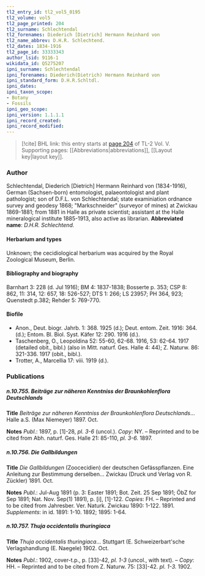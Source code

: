 ```yaml
---
tl2_entry_id: tl2_vol5_0195
tl2_volume: vol5
tl2_page_printed: 204
tl2_surname: Schlechtendal
tl2_forenames: Diederich [Dietrich] Hermann Reinhard von
tl2_name_abbrev: D.H.R. Schlechtend.
tl2_dates: 1834-1916
tl2_page_id: 33333343
author_lsid: 9116-1
wikidata_id: Q5275207
ipni_surname: Schlechtendal
ipni_forenames: Diederich(Dietrich) Hermann Reinhard von
ipni_standard_form: D.H.R.Schltdl.
ipni_dates: 
ipni_taxon_scope: 
- Botany
- Fossils
ipni_geo_scope: 
ipni_version: 1.1.1.1
ipni_record_created: 
ipni_record_modified:
---
```



> [!cite] BHL link: this entry starts at [page 204](https://www.biodiversitylibrary.org/page/33333343) of TL-2 Vol. V.
> Supporting pages: [[Abbreviations|abbreviations]], [[Layout key|layout key]].

### Author

Schlechtendal, Diederich \[Dietrich\] Hermann Reinhard von (1834-1916), German (Sachsen-born) entomologist, palaeontologist and plant pathologist; son of D.F.L. von Schlechtendal; state examiniation ordnance survey and geodesy 1868; "Markschneider" (surveyor of mines) at Zwickau 1869-1881; from 1881 in Halle as private scientist; assistant at the Halle mineralogical institute 1885-1913, also active as librarian. 
**Abbreviated name**: *D.H.R. Schlechtend.*

#### Herbarium and types

Unknown; the cecidiological herbarium was acquired by the Royal Zoological Museum, Berlin.

#### Bibliography and biography

Barnhart 3: 228 (d. Jul 1916); BM 4: 1837-1838; Bosserte p. 353; CSP 8: 862, 11: 314, 12: 657, 18: 526-527; DTS 1: 266; LS 23957; PH 364, 923; Quenstedt p.382; Rehder 5: 769-770.

#### Biofile

- Anon., Deut. biogr. Jahrb. 1: 368. 1925 (d.); Deut. entom. Zeit. 1916: 364. (d.); Entom. Bl. Biol. Syst. Käfer 12: 290. 1916 (d.).
- Taschenberg, O., Leopoldina 52: 55-60, 62-68. 1916, 53: 62-64. 1917 (detailed obit., bibl.) (also in Mitt. naturf. Ges. Halle 4: 44); Z. Naturw. 86: 321-336. 1917 (obit., bibl.).
- Trotter, A., Marcellia 17: viii. 1919 (d.).

### Publications

##### n.10.755. Beiträge zur näheren Kenntniss der Braunkohlenflora Deutschlands

**Title**
*Beiträge zur näheren Kenntniss der Braunkohlenflora Deutschlands*... Halle a.S. (Max Niemeyer) 1897. Oct.

**Notes**
*Publ*.: 1897, p. \[1\]-28, *pl. 3-6* (uncol.). *Copy*: NY. – Reprinted and to be cited from Abh. naturf. Ges. Halle 21: 85-110, *pl. 3-6.* 1897.

##### n.10.756. Die Gallbildungen

**Title**
*Die Gallbildungen* (Zoocecidien) der deutschen Gefässpflanzen. Eine Anleitung zur Bestimmung derselben... Zwickau (Druck und Verlag von R. Zückler) 1891. Oct.

**Notes**
*Publ*.: Jul-Aug 1891 (p. 3: Easter 1891; Bot. Zeit. 25 Sep 1891; ÖbZ for Sep 1891; Nat. Nov. Sep(1) 1891), p. \[i\], \[1\]-122. *Copies*: FH. – Reprinted and to be cited from Jahresber. Ver. Naturk. Zwickau 1890: 1-122. 1891.
*Supplements*: in id. 1891: 1-10. 1892; 1895: 1-64.

##### n.10.757. Thuja occidentalis thuringiaca

**Title**
*Thuja occidentalis thuringiaca*... Stuttgart (E. Schweizerbart'sche Verlagshandlung (E. Naegele) 1902. Oct.

**Notes**
*Publ*.: 1902, cover-t.p., p. \[33\]-42, *pl. 1-3* (uncol., with text). – *Copy*: HH. – Reprinted and to be cited from Z. Naturw. 75: \[33\]-42. *pl. 1-3.* 1902.

